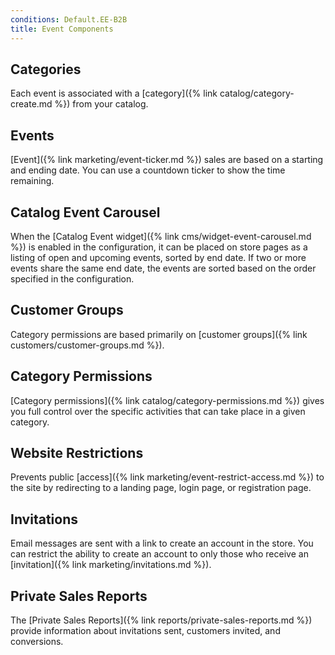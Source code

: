 ```yaml
---
conditions: Default.EE-B2B
title: Event Components
---
```


## Categories

Each event is associated with a [category]({% link catalog/category-create.md %}) from your catalog.

## Events

[Event]({% link marketing/event-ticker.md %}) sales are based on a starting and ending date. You can use a countdown ticker to show the time remaining.

## Catalog Event Carousel

When the [Catalog Event widget]({% link cms/widget-event-carousel.md %}) is enabled in the configuration, it can be placed on store pages as a listing of open and upcoming events, sorted by end date. If two or more events share the same end date, the events are sorted based on the order specified in the configuration.

## Customer Groups

Category permissions are based primarily on [customer groups]({% link customers/customer-groups.md %}).

## Category Permissions

[Category permissions]({% link catalog/category-permissions.md %}) gives you full control over the specific activities that can take place in a given category.

## Website Restrictions

Prevents public [access]({% link marketing/event-restrict-access.md %}) to the site by redirecting to a landing page, login page, or registration page.

## Invitations

Email messages are sent with a link to create an account in the store. You can restrict the ability to create an account to only those who receive an [invitation]({% link marketing/invitations.md %}).

## Private Sales Reports

The [Private Sales Reports]({% link reports/private-sales-reports.md %}) provide information about invitations sent, customers invited, and conversions.
